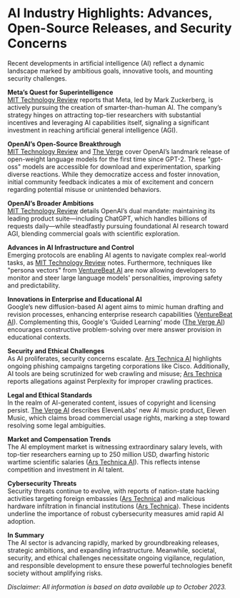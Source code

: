 # AI Industry Highlights: Advances, Open-Source Releases, and Security Concerns

Recent developments in artificial intelligence (AI) reflect a dynamic landscape marked by ambitious goals, innovative tools, and mounting security challenges.

**Meta’s Quest for Superintelligence**  
[MIT Technology Review](https://www.technologyreview.com/2025/08/06/1121193/five-ways-that-ai-is-learning-to-improve-itself/) reports that Meta, led by Mark Zuckerberg, is actively pursuing the creation of smarter-than-human AI. The company’s strategy hinges on attracting top-tier researchers with substantial incentives and leveraging AI capabilities itself, signaling a significant investment in reaching artificial general intelligence (AGI).

**OpenAI’s Open-Source Breakthrough**   
[MIT Technology Review](https://www.technologyreview.com/2025/08/05/1121092/openai-has-finally-released-open-weight-language-models/) and [The Verge](https://www.theverge.com/openai/718785/openai-gpt-oss-open-model-release) cover OpenAI’s landmark release of open-weight language models for the first time since GPT-2. These "gpt-oss" models are accessible for download and experimentation, sparking diverse reactions. While they democratize access and foster innovation, initial community feedback indicates a mix of excitement and concern regarding potential misuse or unintended behaviors.

**OpenAI’s Broader Ambitions**  
[MIT Technology Review](https://www.technologyreview.com/2025/08/05/1121052/a-glimpse-into-openais-largest-ambitions/) details OpenAI’s dual mandate: maintaining its leading product suite—including ChatGPT, which handles billions of requests daily—while steadfastly pursuing foundational AI research toward AGI, blending commercial goals with scientific exploration.

**Advances in AI Infrastructure and Control**  
Emerging protocols are enabling AI agents to navigate complex real-world tasks, as [MIT Technology Review](https://www.technologyreview.com/2025/08/05/1121056/the-download-ai-agent-infrastructure-openai-ambitions/) notes. Furthermore, techniques like "persona vectors" from [VentureBeat AI](https://venturebeat.com/ai/new-persona-vectors-from-anthropic-let-you-decode-and-direct-an-llms-personality/) are now allowing developers to monitor and steer large language models' personalities, improving safety and predictability.

**Innovations in Enterprise and Educational AI**  
Google’s new diffusion-based AI agent aims to mimic human drafting and revision processes, enhancing enterprise research capabilities ([VentureBeat AI](https://venturebeat.com/ai/googles-new-diffusion-ai-agent-mimics-human-writing-to-improve-enterprise-research/)). Complementing this, Google's ‘Guided Learning’ mode ([The Verge AI](https://www.theverge.com/news/732182/google-gemini-ai-guided-learning-education)) encourages constructive problem-solving over mere answer provision in educational contexts.

**Security and Ethical Challenges**  
As AI proliferates, security concerns escalate. [Ars Technica AI](https://arstechnica.com/security/2025/08/attackers-who-phished-cisco-downloaded-user-data-from-third-party-crm/) highlights ongoing phishing campaigns targeting corporations like Cisco. Additionally, AI tools are being scrutinized for web crawling and misuse; [Ars Technica](https://arstechnica.com/information-technology/2025/08/ai-site-perplexity-uses-stealth-tactics-to-flout-no-crawl-edicts-cloudflare-says/) reports allegations against Perplexity for improper crawling practices.

**Legal and Ethical Standards**  
In the realm of AI-generated content, issues of copyright and licensing persist. [The Verge AI](https://elevenlabs.io/eleven-music-v1-terms) describes ElevenLabs’ new AI music product, Eleven Music, which claims broad commercial usage rights, marking a step toward resolving some legal ambiguities.

**Market and Compensation Trends**  
The AI employment market is witnessing extraordinary salary levels, with top-tier researchers earning up to 250 million USD, dwarfing historic wartime scientific salaries ([Ars Technica AI](https://arstechnica.com/ai/2025/08/at-250-million-top-ai-salaries-dwarf-those-of-the-manhattan-project-and-the-space-race/)). This reflects intense competition and investment in AI talent.

**Cybersecurity Threats**  
Security threats continue to evolve, with reports of nation-state hacking activities targeting foreign embassies ([Ars Technica](https://arstechnica.com/information-technology/2025/07/microsoft-catches-russian-hackers-targeting-foreign-embassies/)) and malicious hardware infiltration in financial institutions ([Ars Technica](https://arstechnica.com/security/2025/07/in-search-of-riches-hackers-plant-4g-enabled-raspberry-pi-in-bank-network/)). These incidents underline the importance of robust cybersecurity measures amid rapid AI adoption.

**In Summary**  
The AI sector is advancing rapidly, marked by groundbreaking releases, strategic ambitions, and expanding infrastructure. Meanwhile, societal, security, and ethical challenges necessitate ongoing vigilance, regulation, and responsible development to ensure these powerful technologies benefit society without amplifying risks.


*Disclaimer: All information is based on data available up to October 2023.*